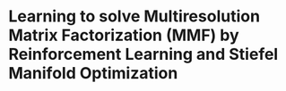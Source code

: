# Learning to solve Multiresolution Matrix Factorization (MMF) by Reinforcement Learning and Stiefel Manifold Optimization
